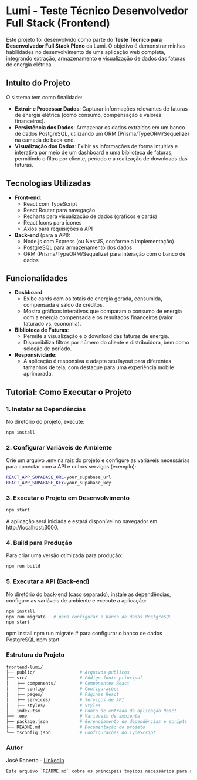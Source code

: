 # Lumi - Teste Técnico Desenvolvedor Full Stack (Frontend)

Este projeto foi desenvolvido como parte do **Teste Técnico para Desenvolvedor Full Stack Pleno** da Lumi. O objetivo é demonstrar minhas habilidades no desenvolvimento de uma aplicação web completa, integrando extração, armazenamento e visualização de dados das faturas de energia elétrica.

## Intuito do Projeto

O sistema tem como finalidade:
- **Extrair e Processar Dados**: Capturar informações relevantes de faturas de energia elétrica (como consumo, compensação e valores financeiros).
- **Persistência dos Dados**: Armazenar os dados extraídos em um banco de dados PostgreSQL, utilizando um ORM (Prisma/TypeORM/Sequelize) na camada de back-end.
- **Visualização dos Dados**: Exibir as informações de forma intuitiva e interativa por meio de um dashboard e uma biblioteca de faturas, permitindo o filtro por cliente, período e a realização de downloads das faturas.

## Tecnologias Utilizadas

- **Front-end**: 
  - React com TypeScript
  - React Router para navegação
  - Recharts para visualização de dados (gráficos e cards)
  - React Icons para ícones
  - Axios para requisições à API
- **Back-end** (para a API):
  - Node.js com Express (ou NestJS, conforme a implementação)
  - PostgreSQL para armazenamento dos dados
  - ORM (Prisma/TypeORM/Sequelize) para interação com o banco de dados

## Funcionalidades

- **Dashboard**: 
  - Exibe cards com os totais de energia gerada, consumida, compensada e saldo de créditos.
  - Mostra gráficos interativos que comparam o consumo de energia com a energia compensada e os resultados financeiros (valor faturado vs. economia).
- **Biblioteca de Faturas**: 
  - Permite a visualização e o download das faturas de energia.
  - Disponibiliza filtros por número do cliente e distribuidora, bem como seleção de período.
- **Responsividade**: 
  - A aplicação é responsiva e adapta seu layout para diferentes tamanhos de tela, com destaque para uma experiência mobile aprimorada.

## Tutorial: Como Executar o Projeto

### 1. Instalar as Dependências
No diretório do projeto, execute:
```bash
npm install
```

### 2. Configurar Variáveis de Ambiente
Crie um arquivo .env na raiz do projeto e configure as variáveis necessárias para conectar com a API e outros serviços (exemplo):

```bash
REACT_APP_SUPABASE_URL=your_supabase_url
REACT_APP_SUPABASE_KEY=your_supabase_key
```

### 3. Executar o Projeto em Desenvolvimento
```bash
npm start
```
A aplicação será iniciada e estará disponível no navegador em http://localhost:3000.

### 4. Build para Produção
Para criar uma versão otimizada para produção:

```bash
npm run build
```

### 5. Executar a API (Back-end)
No diretório do back-end (caso separado), instale as dependências, configure as variáveis de ambiente e execute a aplicação:
```bash
npm install
npm run migrate   # para configurar o banco de dados PostgreSQL
npm start    
```

npm install
npm run migrate   # para configurar o banco de dados PostgreSQL
npm start    


### Estrutura do Projeto
```bash
frontend-lumi/
├── public/                 # Arquivos públicos
├── src/                    # Código-fonte principal
│   ├── components/         # Componentes React
│   ├── config/             # Configurações 
│   ├── pages/              # Páginas React
│   ├── services/           # Serviços de API
│   ├── styles/             # Styles 
│   index.tsx               # Ponto de entrada da aplicação React
├── .env                    # Variáveis de ambiente
├── package.json            # Gerenciamento de dependências e scripts
├── README.md               # Documentação do projeto
└── tsconfig.json           # Configurações do TypeScript
```
### Autor
José Roberto - [LinkedIn](https://www.linkedin.com/in/jos%C3%A9-roberto-dev/)

```bash
Este arquivo `README.md` cobre os principais tópicos necessários para a documentação do seu projeto, como a instalação, configuração, execução, tecnologias utilizadas, e outras informações relevantes. Certifique-se de ajustar as variáveis de ambiente e os links conforme o necessário.
```
